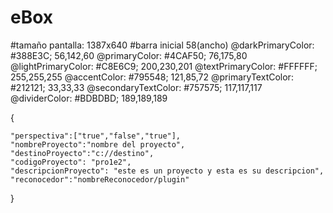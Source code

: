 # eBox
#tamaño pantalla: 1387x640
#barra inicial 58(ancho)
@darkPrimaryColor:   #388E3C; 56,142,60
@primaryColor:       #4CAF50; 76,175,80
@lightPrimaryColor:  #C8E6C9; 200,230,201
@textPrimaryColor:   #FFFFFF; 255,255,255
@accentColor:        #795548; 121,85,72
@primaryTextColor:   #212121; 33,33,33
@secondaryTextColor: #757575; 117,117,117
@dividerColor:       #BDBDBD; 189,189,189

{

	"perspectiva":["true","false","true"],
	"nombreProyecto":"nombre del proyecto",
	"destinoProyecto":"c://destino",
	"codigoProyecto": "pro1e2",
	"descripcionProyecto": "este es un proyecto y esta es su descripcion",
	"reconocedor":"nombreReconocedor/plugin"
}
